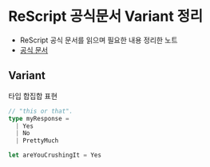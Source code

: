 #  ReScript 공식문서 Variant 정리

* ReScript 공식 문서를 읽으며 필요한 내용 정리한 노트
* [공식 문서](https://rescript-lang.org/docs/manual/latest/variant)





## Variant

타입 합집합 표현

```ts
// "this or that".
type myResponse =
  | Yes
  | No
  | PrettyMuch

let areYouCrushingIt = Yes
```

